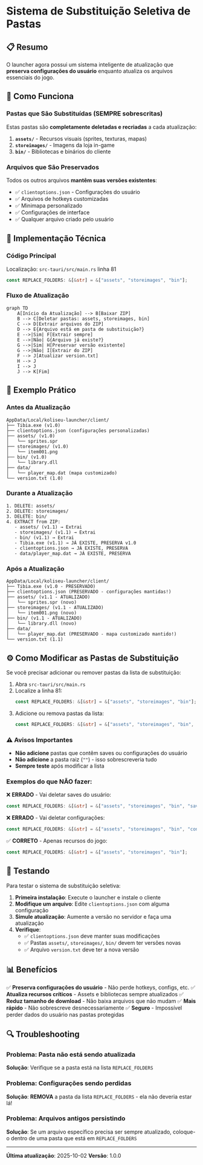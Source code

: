 # Sistema de Substituição Seletiva de Pastas

## 📋 Resumo

O launcher agora possui um sistema inteligente de atualização que **preserva configurações do usuário** enquanto atualiza os arquivos essenciais do jogo.

## 🎯 Como Funciona

### Pastas que São Substituídas (SEMPRE sobrescritas)

Estas pastas são **completamente deletadas e recriadas** a cada atualização:

1. **`assets/`** - Recursos visuais (sprites, texturas, mapas)
2. **`storeimages/`** - Imagens da loja in-game
3. **`bin/`** - Bibliotecas e binários do cliente

### Arquivos que São Preservados

Todos os outros arquivos **mantêm suas versões existentes**:

- ✅ `clientoptions.json` - Configurações do usuário
- ✅ Arquivos de hotkeys customizadas
- ✅ Minimapa personalizado
- ✅ Configurações de interface
- ✅ Qualquer arquivo criado pelo usuário

## 🔧 Implementação Técnica

### Código Principal

Localização: `src-tauri/src/main.rs` linha 81

```rust
const REPLACE_FOLDERS: &[&str] = &["assets", "storeimages", "bin"];
```

### Fluxo de Atualização

```mermaid
graph TD
    A[Início da Atualização] --> B[Baixar ZIP]
    B --> C[Deletar pastas: assets, storeimages, bin]
    C --> D[Extrair arquivos do ZIP]
    D --> E{Arquivo está em pasta de substituição?}
    E -->|Sim| F[Extrair sempre]
    E -->|Não| G{Arquivo já existe?}
    G -->|Sim| H[Preservar versão existente]
    G -->|Não| I[Extrair do ZIP]
    F --> J[Atualizar version.txt]
    H --> J
    I --> J
    J --> K[Fim]
```

## 📝 Exemplo Prático

### Antes da Atualização
```
AppData/Local/koliseu-launcher/client/
├── Tibia.exe (v1.0)
├── clientoptions.json (configurações personalizadas)
├── assets/ (v1.0)
│   └── sprites.spr
├── storeimages/ (v1.0)
│   └── item001.png
├── bin/ (v1.0)
│   └── library.dll
├── data/
│   └── player_map.dat (mapa customizado)
└── version.txt (1.0)
```

### Durante a Atualização
```
1. DELETE: assets/
2. DELETE: storeimages/
3. DELETE: bin/
4. EXTRACT from ZIP:
   - assets/ (v1.1) → Extrai
   - storeimages/ (v1.1) → Extrai
   - bin/ (v1.1) → Extrai
   - Tibia.exe (v1.1) → JÁ EXISTE, PRESERVA v1.0
   - clientoptions.json → JÁ EXISTE, PRESERVA
   - data/player_map.dat → JÁ EXISTE, PRESERVA
```

### Após a Atualização
```
AppData/Local/koliseu-launcher/client/
├── Tibia.exe (v1.0 - PRESERVADO)
├── clientoptions.json (PRESERVADO - configurações mantidas!)
├── assets/ (v1.1 - ATUALIZADO)
│   └── sprites.spr (novo)
├── storeimages/ (v1.1 - ATUALIZADO)
│   └── item001.png (novo)
├── bin/ (v1.1 - ATUALIZADO)
│   └── library.dll (novo)
├── data/
│   └── player_map.dat (PRESERVADO - mapa customizado mantido!)
└── version.txt (1.1)
```

## ⚙️ Como Modificar as Pastas de Substituição

Se você precisar adicionar ou remover pastas da lista de substituição:

1. Abra `src-tauri/src/main.rs`
2. Localize a linha 81:
   ```rust
   const REPLACE_FOLDERS: &[&str] = &["assets", "storeimages", "bin"];
   ```
3. Adicione ou remova pastas da lista:
   ```rust
   const REPLACE_FOLDERS: &[&str] = &["assets", "storeimages", "bin", "nova_pasta"];
   ```

### ⚠️ Avisos Importantes

- **Não adicione** pastas que contêm saves ou configurações do usuário
- **Não adicione** a pasta raiz (`""`) - isso sobrescreveria tudo
- **Sempre teste** após modificar a lista

### Exemplos do que NÃO fazer:

❌ **ERRADO** - Vai deletar saves do usuário:
```rust
const REPLACE_FOLDERS: &[&str] = &["assets", "storeimages", "bin", "saves"];
```

❌ **ERRADO** - Vai deletar configurações:
```rust
const REPLACE_FOLDERS: &[&str] = &["assets", "storeimages", "bin", "config"];
```

✅ **CORRETO** - Apenas recursos do jogo:
```rust
const REPLACE_FOLDERS: &[&str] = &["assets", "storeimages", "bin"];
```

## 🧪 Testando

Para testar o sistema de substituição seletiva:

1. **Primeira instalação**: Execute o launcher e instale o cliente
2. **Modifique um arquivo**: Edite `clientoptions.json` com alguma configuração
3. **Simule atualização**: Aumente a versão no servidor e faça uma atualização
4. **Verifique**:
   - ✅ `clientoptions.json` deve manter suas modificações
   - ✅ Pastas `assets/`, `storeimages/`, `bin/` devem ter versões novas
   - ✅ Arquivo `version.txt` deve ter a nova versão

## 📊 Benefícios

✅ **Preserva configurações do usuário** - Não perde hotkeys, configs, etc.
✅ **Atualiza recursos críticos** - Assets e bibliotecas sempre atualizados
✅ **Reduz tamanho de download** - Não baixa arquivos que não mudam
✅ **Mais rápido** - Não sobrescreve desnecessariamente
✅ **Seguro** - Impossível perder dados do usuário nas pastas protegidas

## 🔍 Troubleshooting

### Problema: Pasta não está sendo atualizada

**Solução**: Verifique se a pasta está na lista `REPLACE_FOLDERS`

### Problema: Configurações sendo perdidas

**Solução**: **REMOVA** a pasta da lista `REPLACE_FOLDERS` - ela não deveria estar lá!

### Problema: Arquivos antigos persistindo

**Solução**: Se um arquivo específico precisa ser sempre atualizado, coloque-o dentro de uma pasta que está em `REPLACE_FOLDERS`

---

**Última atualização**: 2025-10-02
**Versão**: 1.0.0
